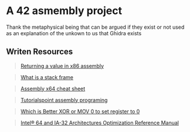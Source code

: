 # A 42 asmembly project 

Thank the metaphysical being that can be argued if they exist or not used as an explanation of the unkown to us that Ghidra exists

## Writen Resources
> [Returning a value in x86 assembly](https://stackoverflow.com/questions/55773868/returning-a-value-in-x86-assembly-language)

> [What is a stack frame](https://stackoverflow.com/questions/10057443/explain-the-concept-of-a-stack-frame-in-a-nutshell)

> [Assembly x64 cheat sheet](https://cs.brown.edu/courses/cs033/docs/guides/x64_cheatsheet.pdf)

> [Tutorialspoint assembly programing](https://www.tutorialspoint.com/assembly_programming/index.htm)

> [Which is Better XOR or MOV 0 to set register to 0](https://stackoverflow.com/questions/1135679/does-using-xor-reg-reg-give-advantage-over-mov-reg-0)

> [Intel® 64 and IA-32 Architectures Optimization Reference Manual](http://www.intel.com/content/dam/www/public/us/en/documents/manuals/64-ia-32-architectures-optimization-manual.pdf)